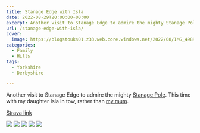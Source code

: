 ```yaml
---
title: Stanage Edge with Isla
date: 2022-08-29T20:00:00+00:00
excerpt: Another visit to Stanage Edge to admire the mighty Stanage Pole.
url: /stanage-edge-with-isla/
cover: 
  image: https://blogstouks01.z33.web.core.windows.net/2022/08/IMG_4989-1.jpg
categories:
  - Family
  - Hills
tags:
  - Yorkshire
  - Derbyshire

---
```

Another visit to Stanage Edge to admire the mighty [Stanage Pole][1]. This time with my daughter Isla in tow, rather than [my mum][2].

[Strava link][3]

![](https://blogstouks01.z33.web.core.windows.net/2023/08/IMG_4990.jpg)
![](https://blogstouks01.z33.web.core.windows.net/2023/08/IMG_4989.jpg)
![](https://blogstouks01.z33.web.core.windows.net/2023/08/IMG_4997-1.jpg)
![](https://blogstouks01.z33.web.core.windows.net/2023/08/2022-12-11_20-12-54.png)
![](https://blogstouks01.z33.web.core.windows.net/2023/08/2022-12-11_20-12-44-1.png)

 [1]: https://en.wikipedia.org/wiki/Stanedge_Pole
 [2]: https://blog.iannelson.uk/stanage-edge-with-my-mum/
 [3]: https://www.strava.com/activities/7719060601